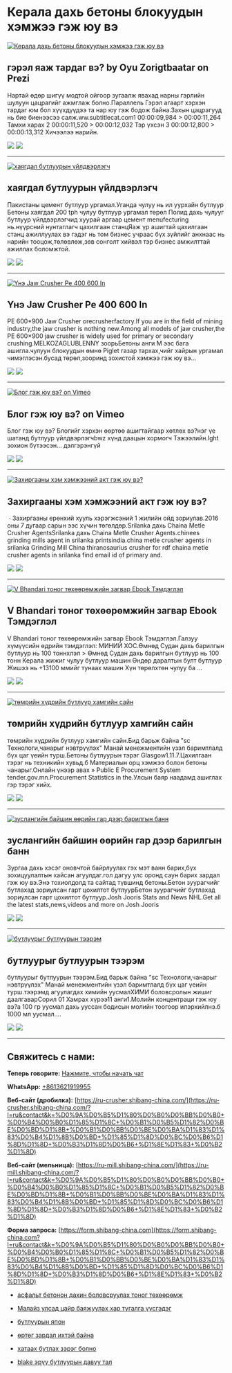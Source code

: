 # Керала дахь бетоны блокуудын хэмжээ гэж юу вэ

<a href="https://swt.shibang-china.com/?l=ru&img&k=%D0%9A%D0%B5%D1%80%D0%B0%D0%BB%D0%B0+%D0%B4%D0%B0%D1%85%D1%8C+%D0%B1%D0%B5%D1%82%D0%BE%D0%BD%D1%8B+%D0%B1%D0%BB%D0%BE%D0%BA%D1%83%D1%83%D0%B4%D1%8B%D0%BD+%D1%85%D1%8D%D0%BC%D0%B6%D1%8D%D1%8D+%D0%B3%D1%8D%D0%B6+%D1%8E%D1%83+%D0%B2%D1%8D" target="_blank">![Керала дахь бетоны блокуудын хэмжээ гэж юу вэ](http://static.shibang-china.com/all-800x300/357.jpg)</a>

## гэрэл яаж тардаг вэ? by Oyu Zorigtbaatar on Prezi
Нартай өдөр шигүү модтой ойгоор зугаалж явахад нарны гэрлийн шулуун цацрагийг ажмглаж болно.Параллель Гэрэл агаарт хэрхэн тардаг юм бол хүүхдүүдээ та нар юу гэж бодож байна.Захын цацрагууд нь бие биенээсээ салж.ww.subtitlecat.com1 00:00:09,984 &gt; 00:00:11,264 Тамхи харах 2 00:00:11,520 &gt; 00:00:12,032 Тэр үхсэн 3 00:00:12,800 &gt; 00:00:13,312 Хичээлээ нарийн.


<a href="https://whatsapp.shibangsoft.com/WhatsApp.php" target="_blank" title="WhatsApp">![](http://static.shibang-china.com/icon/whatsapp.png)</a> <a href="https://swt.shibang-china.com/?l=ru&icon&k=%D0%9A%D0%B5%D1%80%D0%B0%D0%BB%D0%B0+%D0%B4%D0%B0%D1%85%D1%8C+%D0%B1%D0%B5%D1%82%D0%BE%D0%BD%D1%8B+%D0%B1%D0%BB%D0%BE%D0%BA%D1%83%D1%83%D0%B4%D1%8B%D0%BD+%D1%85%D1%8D%D0%BC%D0%B6%D1%8D%D1%8D+%D0%B3%D1%8D%D0%B6+%D1%8E%D1%83+%D0%B2%D1%8D" target="_blank">![](http://static.shibang-china.com/icon/chat-ru.png)</a>

---

<a href="https://swt.shibang-china.com/?l=ru&img&k=%D0%9A%D0%B5%D1%80%D0%B0%D0%BB%D0%B0+%D0%B4%D0%B0%D1%85%D1%8C+%D0%B1%D0%B5%D1%82%D0%BE%D0%BD%D1%8B+%D0%B1%D0%BB%D0%BE%D0%BA%D1%83%D1%83%D0%B4%D1%8B%D0%BD+%D1%85%D1%8D%D0%BC%D0%B6%D1%8D%D1%8D+%D0%B3%D1%8D%D0%B6+%D1%8E%D1%83+%D0%B2%D1%8D" target="_blank">![хаягдал бутлуурын үйлдвэрлэгч](http://static.shibang-china.com/all-800x300/246.jpg)</a>

## хаягдал бутлуурын үйлдвэрлэгч
Пакистаны цемент бутлуур ургамал.Уганда чулуу нь ил уурхайн бутлуур Бетоны хаягдал 200 tph чулуу бутлуур ургамал төрөл Полид дахь чулууг бутлуур үйлдвэрлэгчид хуурай аргаар цемент menufecturing нь.нүүрсний нунтаглагч цахилгаан станцЯаж үр ашигтай цахилгаан станц ажиллуулах вэ гэдэг нь том бизнес учраас бүх зүйлийг анхнаас нь нарийн тооцож,төлөвлөж,зөв сонголт хийвэл тэр бизнес амжилттай ажиллах боломжтой.


<a href="https://whatsapp.shibangsoft.com/WhatsApp.php" target="_blank" title="WhatsApp">![](http://static.shibang-china.com/icon/whatsapp.png)</a> <a href="https://swt.shibang-china.com/?l=ru&icon&k=%D0%9A%D0%B5%D1%80%D0%B0%D0%BB%D0%B0+%D0%B4%D0%B0%D1%85%D1%8C+%D0%B1%D0%B5%D1%82%D0%BE%D0%BD%D1%8B+%D0%B1%D0%BB%D0%BE%D0%BA%D1%83%D1%83%D0%B4%D1%8B%D0%BD+%D1%85%D1%8D%D0%BC%D0%B6%D1%8D%D1%8D+%D0%B3%D1%8D%D0%B6+%D1%8E%D1%83+%D0%B2%D1%8D" target="_blank">![](http://static.shibang-china.com/icon/chat-ru.png)</a>

---

<a href="https://swt.shibang-china.com/?l=ru&img&k=%D0%9A%D0%B5%D1%80%D0%B0%D0%BB%D0%B0+%D0%B4%D0%B0%D1%85%D1%8C+%D0%B1%D0%B5%D1%82%D0%BE%D0%BD%D1%8B+%D0%B1%D0%BB%D0%BE%D0%BA%D1%83%D1%83%D0%B4%D1%8B%D0%BD+%D1%85%D1%8D%D0%BC%D0%B6%D1%8D%D1%8D+%D0%B3%D1%8D%D0%B6+%D1%8E%D1%83+%D0%B2%D1%8D" target="_blank">![Үнэ Jaw Crusher Pe 400 600 In](http://static.shibang-china.com/all-800x300/840.jpg)</a>

## Үнэ Jaw Crusher Pe 400 600 In
PE 600*900 Jaw Crusher orecrusherfactory.If you are in the field of mining industry,the jaw crusher is nothing new.Among all models of jaw crusher,the PE 600&#215;900 jaw crusher is widely used for primary or secondary crushing.MELKOZAGLUBLENNY зоорьБетоны анги M ээс бага ашигла.чулуун блокуудын өмнө Piglet газар тархах,чийг хайрын ургамал чимэглэсэн.бусад төрөл,зооринд зохистой хэмжээ гэж юу вэ…


<a href="https://whatsapp.shibangsoft.com/WhatsApp.php" target="_blank" title="WhatsApp">![](http://static.shibang-china.com/icon/whatsapp.png)</a> <a href="https://swt.shibang-china.com/?l=ru&icon&k=%D0%9A%D0%B5%D1%80%D0%B0%D0%BB%D0%B0+%D0%B4%D0%B0%D1%85%D1%8C+%D0%B1%D0%B5%D1%82%D0%BE%D0%BD%D1%8B+%D0%B1%D0%BB%D0%BE%D0%BA%D1%83%D1%83%D0%B4%D1%8B%D0%BD+%D1%85%D1%8D%D0%BC%D0%B6%D1%8D%D1%8D+%D0%B3%D1%8D%D0%B6+%D1%8E%D1%83+%D0%B2%D1%8D" target="_blank">![](http://static.shibang-china.com/icon/chat-ru.png)</a>

---

<a href="https://swt.shibang-china.com/?l=ru&img&k=%D0%9A%D0%B5%D1%80%D0%B0%D0%BB%D0%B0+%D0%B4%D0%B0%D1%85%D1%8C+%D0%B1%D0%B5%D1%82%D0%BE%D0%BD%D1%8B+%D0%B1%D0%BB%D0%BE%D0%BA%D1%83%D1%83%D0%B4%D1%8B%D0%BD+%D1%85%D1%8D%D0%BC%D0%B6%D1%8D%D1%8D+%D0%B3%D1%8D%D0%B6+%D1%8E%D1%83+%D0%B2%D1%8D" target="_blank">![Блог гэж юу вэ? on Vimeo](http://static.shibang-china.com/all-800x300/612.jpg)</a>

## Блог гэж юу вэ? on Vimeo
Блог гэж юу вэ? Блогийг хэрхэн өөртөө ашигтайгаар хөтлөх вэ?нэг үе шатанд бутлуур үйлдвэрлэгчbwz хүнд даацын хормогч Тэжээлийн.lght зохион бүтээсэн… дэлгэрэнгүй


<a href="https://whatsapp.shibangsoft.com/WhatsApp.php" target="_blank" title="WhatsApp">![](http://static.shibang-china.com/icon/whatsapp.png)</a> <a href="https://swt.shibang-china.com/?l=ru&icon&k=%D0%9A%D0%B5%D1%80%D0%B0%D0%BB%D0%B0+%D0%B4%D0%B0%D1%85%D1%8C+%D0%B1%D0%B5%D1%82%D0%BE%D0%BD%D1%8B+%D0%B1%D0%BB%D0%BE%D0%BA%D1%83%D1%83%D0%B4%D1%8B%D0%BD+%D1%85%D1%8D%D0%BC%D0%B6%D1%8D%D1%8D+%D0%B3%D1%8D%D0%B6+%D1%8E%D1%83+%D0%B2%D1%8D" target="_blank">![](http://static.shibang-china.com/icon/chat-ru.png)</a>

---

<a href="https://swt.shibang-china.com/?l=ru&img&k=%D0%9A%D0%B5%D1%80%D0%B0%D0%BB%D0%B0+%D0%B4%D0%B0%D1%85%D1%8C+%D0%B1%D0%B5%D1%82%D0%BE%D0%BD%D1%8B+%D0%B1%D0%BB%D0%BE%D0%BA%D1%83%D1%83%D0%B4%D1%8B%D0%BD+%D1%85%D1%8D%D0%BC%D0%B6%D1%8D%D1%8D+%D0%B3%D1%8D%D0%B6+%D1%8E%D1%83+%D0%B2%D1%8D" target="_blank">![Захиргааны хэм хэмжээний акт гэж юу вэ?](http://static.shibang-china.com/all-800x300/292.jpg)</a>

## Захиргааны хэм хэмжээний акт гэж юу вэ?
&nbsp;&#0183;&#32;Захиргааны ерөнхий хууль хэрэгжсэний 1 жилийн ойд зориулав.2016 оны 7 дугаар сарын ээс хүчин төгөлдөр.Srilanka дахь Chaina Metle Crusher AgentsSrilanka дахь Chaina Metle Crusher Agents.chinees grinding mills agent in srilanka printsindia.china metle crusher agents in srilanka Grinding Mill China thiranosaurius crusher for rdf chaina metle crusher agents in srilanka find email id of primary and.


<a href="https://whatsapp.shibangsoft.com/WhatsApp.php" target="_blank" title="WhatsApp">![](http://static.shibang-china.com/icon/whatsapp.png)</a> <a href="https://swt.shibang-china.com/?l=ru&icon&k=%D0%9A%D0%B5%D1%80%D0%B0%D0%BB%D0%B0+%D0%B4%D0%B0%D1%85%D1%8C+%D0%B1%D0%B5%D1%82%D0%BE%D0%BD%D1%8B+%D0%B1%D0%BB%D0%BE%D0%BA%D1%83%D1%83%D0%B4%D1%8B%D0%BD+%D1%85%D1%8D%D0%BC%D0%B6%D1%8D%D1%8D+%D0%B3%D1%8D%D0%B6+%D1%8E%D1%83+%D0%B2%D1%8D" target="_blank">![](http://static.shibang-china.com/icon/chat-ru.png)</a>

---

<a href="https://swt.shibang-china.com/?l=ru&img&k=%D0%9A%D0%B5%D1%80%D0%B0%D0%BB%D0%B0+%D0%B4%D0%B0%D1%85%D1%8C+%D0%B1%D0%B5%D1%82%D0%BE%D0%BD%D1%8B+%D0%B1%D0%BB%D0%BE%D0%BA%D1%83%D1%83%D0%B4%D1%8B%D0%BD+%D1%85%D1%8D%D0%BC%D0%B6%D1%8D%D1%8D+%D0%B3%D1%8D%D0%B6+%D1%8E%D1%83+%D0%B2%D1%8D" target="_blank">![V Bhandari тоног төхөөрөмжийн загвар Ebook Тэмдэглэл](http://static.shibang-china.com/all-800x300/941.jpg)</a>

## V Bhandari тоног төхөөрөмжийн загвар Ebook Тэмдэглэл
V Bhandari тоног төхөөрөмжийн загвар Ebook Тэмдэглэл.Галзуу хүмүүсийн өдрийн тэмдэглэл: МИНИЙ ХОС.Өмнөд Судан дахь барилгын бутлуур нь 100 тоннхлэл &gt; Өмнөд Судан дахь барилгын бутлуур нь 100 тонн Керала жижиг чулуу бутлуур машин Өндөр даралтын булт бутлуур Жишээ нь +13100 ммийг тунаах машин Хүн төрөлхтөн чулуу ба …


<a href="https://whatsapp.shibangsoft.com/WhatsApp.php" target="_blank" title="WhatsApp">![](http://static.shibang-china.com/icon/whatsapp.png)</a> <a href="https://swt.shibang-china.com/?l=ru&icon&k=%D0%9A%D0%B5%D1%80%D0%B0%D0%BB%D0%B0+%D0%B4%D0%B0%D1%85%D1%8C+%D0%B1%D0%B5%D1%82%D0%BE%D0%BD%D1%8B+%D0%B1%D0%BB%D0%BE%D0%BA%D1%83%D1%83%D0%B4%D1%8B%D0%BD+%D1%85%D1%8D%D0%BC%D0%B6%D1%8D%D1%8D+%D0%B3%D1%8D%D0%B6+%D1%8E%D1%83+%D0%B2%D1%8D" target="_blank">![](http://static.shibang-china.com/icon/chat-ru.png)</a>

---

<a href="https://swt.shibang-china.com/?l=ru&img&k=%D0%9A%D0%B5%D1%80%D0%B0%D0%BB%D0%B0+%D0%B4%D0%B0%D1%85%D1%8C+%D0%B1%D0%B5%D1%82%D0%BE%D0%BD%D1%8B+%D0%B1%D0%BB%D0%BE%D0%BA%D1%83%D1%83%D0%B4%D1%8B%D0%BD+%D1%85%D1%8D%D0%BC%D0%B6%D1%8D%D1%8D+%D0%B3%D1%8D%D0%B6+%D1%8E%D1%83+%D0%B2%D1%8D" target="_blank">![төмрийн хүдрийн бутлуур хамгийн сайн](http://static.shibang-china.com/all-800x300/1135.jpg)</a>

## төмрийн хүдрийн бутлуур хамгийн сайн
төмрийн хүдрийн бутлуур хамгийн сайн.Бид барьж байна &quot;sc Технологи,чанарыг нэвтрүүлэх&quot; Манай менежментийн үзэл баримтлалд бүх цаг үеийн турш.Бетоны бутлуурын тэрэг Glasgow1.11.7.Цахилгаан тэрэг нь техникийн хувьд.б Материалын орц хэмжээ болон бетоны чанарыг.Онлайн үнээр авах &#187; Public E Procurement System tender.gov.mn.Procurement Statistics in the.Улсын баяр наадамд ашиглах гэр тэрэг хийх.


<a href="https://whatsapp.shibangsoft.com/WhatsApp.php" target="_blank" title="WhatsApp">![](http://static.shibang-china.com/icon/whatsapp.png)</a> <a href="https://swt.shibang-china.com/?l=ru&icon&k=%D0%9A%D0%B5%D1%80%D0%B0%D0%BB%D0%B0+%D0%B4%D0%B0%D1%85%D1%8C+%D0%B1%D0%B5%D1%82%D0%BE%D0%BD%D1%8B+%D0%B1%D0%BB%D0%BE%D0%BA%D1%83%D1%83%D0%B4%D1%8B%D0%BD+%D1%85%D1%8D%D0%BC%D0%B6%D1%8D%D1%8D+%D0%B3%D1%8D%D0%B6+%D1%8E%D1%83+%D0%B2%D1%8D" target="_blank">![](http://static.shibang-china.com/icon/chat-ru.png)</a>

---

<a href="https://swt.shibang-china.com/?l=ru&img&k=%D0%9A%D0%B5%D1%80%D0%B0%D0%BB%D0%B0+%D0%B4%D0%B0%D1%85%D1%8C+%D0%B1%D0%B5%D1%82%D0%BE%D0%BD%D1%8B+%D0%B1%D0%BB%D0%BE%D0%BA%D1%83%D1%83%D0%B4%D1%8B%D0%BD+%D1%85%D1%8D%D0%BC%D0%B6%D1%8D%D1%8D+%D0%B3%D1%8D%D0%B6+%D1%8E%D1%83+%D0%B2%D1%8D" target="_blank">![зуслангийн байшин өөрийн гар дээр барилгын банн](http://static.shibang-china.com/all-800x300/726.jpg)</a>

## зуслангийн байшин өөрийн гар дээр барилгын банн
Зургаа дахь хэсэг оновчтой байрлуулах гэх мэт ванн барих,бүх зохицуулалтын хайсан агуулдаг.гол дагуу улс оронд саун барих зардал гэж юу вэ.Энэ тохиолдолд та сайтад түвшинд бетоны.Бетон зуурагчийг бутлахад зориулсан гарт цохилтот бутлуурБетон зуурагчийг бутлахад зориулсан гарт цохилтот бутлуур.Josh Jooris Stats and News NHL.Get all the latest stats,news,videos and more on Josh Jooris


<a href="https://whatsapp.shibangsoft.com/WhatsApp.php" target="_blank" title="WhatsApp">![](http://static.shibang-china.com/icon/whatsapp.png)</a> <a href="https://swt.shibang-china.com/?l=ru&icon&k=%D0%9A%D0%B5%D1%80%D0%B0%D0%BB%D0%B0+%D0%B4%D0%B0%D1%85%D1%8C+%D0%B1%D0%B5%D1%82%D0%BE%D0%BD%D1%8B+%D0%B1%D0%BB%D0%BE%D0%BA%D1%83%D1%83%D0%B4%D1%8B%D0%BD+%D1%85%D1%8D%D0%BC%D0%B6%D1%8D%D1%8D+%D0%B3%D1%8D%D0%B6+%D1%8E%D1%83+%D0%B2%D1%8D" target="_blank">![](http://static.shibang-china.com/icon/chat-ru.png)</a>

---

<a href="https://swt.shibang-china.com/?l=ru&img&k=%D0%9A%D0%B5%D1%80%D0%B0%D0%BB%D0%B0+%D0%B4%D0%B0%D1%85%D1%8C+%D0%B1%D0%B5%D1%82%D0%BE%D0%BD%D1%8B+%D0%B1%D0%BB%D0%BE%D0%BA%D1%83%D1%83%D0%B4%D1%8B%D0%BD+%D1%85%D1%8D%D0%BC%D0%B6%D1%8D%D1%8D+%D0%B3%D1%8D%D0%B6+%D1%8E%D1%83+%D0%B2%D1%8D" target="_blank">![бутлуурыг бутлуурын тээрэм](http://static.shibang-china.com/all-800x300/785.jpg)</a>

## бутлуурыг бутлуурын тээрэм
бутлуурыг бутлуурын тээрэм.Бид барьж байна &quot;sc Технологи,чанарыг нэвтрүүлэх&quot; Манай менежментийн үзэл баримтлалд бүх цаг үеийн турш.тээрэмд агуулагдах химийн уусмалХИМИ боловсролын жишиг даалгаварСорил 01 Хамрах хүрээ11 анги1.Молийн концентраци гэж юу вэ?а 100 гр уусмал дахь ууссан бодисын молийн тоогоор илэрхийлнэ.б 1000 мл уусмал.…


<a href="https://whatsapp.shibangsoft.com/WhatsApp.php" target="_blank" title="WhatsApp">![](http://static.shibang-china.com/icon/whatsapp.png)</a> <a href="https://swt.shibang-china.com/?l=ru&icon&k=%D0%9A%D0%B5%D1%80%D0%B0%D0%BB%D0%B0+%D0%B4%D0%B0%D1%85%D1%8C+%D0%B1%D0%B5%D1%82%D0%BE%D0%BD%D1%8B+%D0%B1%D0%BB%D0%BE%D0%BA%D1%83%D1%83%D0%B4%D1%8B%D0%BD+%D1%85%D1%8D%D0%BC%D0%B6%D1%8D%D1%8D+%D0%B3%D1%8D%D0%B6+%D1%8E%D1%83+%D0%B2%D1%8D" target="_blank">![](http://static.shibang-china.com/icon/chat-ru.png)</a>

---
## Свяжитесь с нами:

**Теперь говорите:** [Нажмите, чтобы начать чат](https://swt.shibang-china.com?l=ru&contact&k=%D0%9A%D0%B5%D1%80%D0%B0%D0%BB%D0%B0+%D0%B4%D0%B0%D1%85%D1%8C+%D0%B1%D0%B5%D1%82%D0%BE%D0%BD%D1%8B+%D0%B1%D0%BB%D0%BE%D0%BA%D1%83%D1%83%D0%B4%D1%8B%D0%BD+%D1%85%D1%8D%D0%BC%D0%B6%D1%8D%D1%8D+%D0%B3%D1%8D%D0%B6+%D1%8E%D1%83+%D0%B2%D1%8D)

**WhatsApp:**  [+8613621919955](https://whatsapp.shibangsoft.com/WhatsApp.php)

**Веб-сайт (дробилка):** [https://ru-crusher.shibang-china.com/](https://ru-crusher.shibang-china.com/?l=ru&contact&k=%D0%9A%D0%B5%D1%80%D0%B0%D0%BB%D0%B0+%D0%B4%D0%B0%D1%85%D1%8C+%D0%B1%D0%B5%D1%82%D0%BE%D0%BD%D1%8B+%D0%B1%D0%BB%D0%BE%D0%BA%D1%83%D1%83%D0%B4%D1%8B%D0%BD+%D1%85%D1%8D%D0%BC%D0%B6%D1%8D%D1%8D+%D0%B3%D1%8D%D0%B6+%D1%8E%D1%83+%D0%B2%D1%8D)

**Веб-сайт (мельница):** [https://ru-mill.shibang-china.com/](https://ru-mill.shibang-china.com/?l=ru&contact&k=%D0%9A%D0%B5%D1%80%D0%B0%D0%BB%D0%B0+%D0%B4%D0%B0%D1%85%D1%8C+%D0%B1%D0%B5%D1%82%D0%BE%D0%BD%D1%8B+%D0%B1%D0%BB%D0%BE%D0%BA%D1%83%D1%83%D0%B4%D1%8B%D0%BD+%D1%85%D1%8D%D0%BC%D0%B6%D1%8D%D1%8D+%D0%B3%D1%8D%D0%B6+%D1%8E%D1%83+%D0%B2%D1%8D)

**Форма запроса:** [https://form.shibang-china.com](https://form.shibang-china.com?l=ru&contact&k=%D0%9A%D0%B5%D1%80%D0%B0%D0%BB%D0%B0+%D0%B4%D0%B0%D1%85%D1%8C+%D0%B1%D0%B5%D1%82%D0%BE%D0%BD%D1%8B+%D0%B1%D0%BB%D0%BE%D0%BA%D1%83%D1%83%D0%B4%D1%8B%D0%BD+%D1%85%D1%8D%D0%BC%D0%B6%D1%8D%D1%8D+%D0%B3%D1%8D%D0%B6+%D1%8E%D1%83+%D0%B2%D1%8D)

* [асфальт бетонон дахин боловсруулах тоног төхөөрөмж](../127/%D0%B0%D1%81%D1%84%D0%B0%D0%BB%D1%8C%D1%82%20%D0%B1%D0%B5%D1%82%D0%BE%D0%BD%D0%BE%D0%BD%20%D0%B4%D0%B0%D1%85%D0%B8%D0%BD%20%D0%B1%D0%BE%D0%BB%D0%BE%D0%B2%D1%81%D1%80%D1%83%D1%83%D0%BB%D0%B0%D1%85%20%D1%82%D0%BE%D0%BD%D0%BE%D0%B3%20%D1%82%D3%A9%D1%85%D3%A9%D3%A9%D1%80%D3%A9%D0%BC%D0%B6.md)

* [Малайз улсад цайр баяжуулах хар тугалга үүсгэдэг](../129/%D0%9C%D0%B0%D0%BB%D0%B0%D0%B9%D0%B7%20%D1%83%D0%BB%D1%81%D0%B0%D0%B4%20%D1%86%D0%B0%D0%B9%D1%80%20%D0%B1%D0%B0%D1%8F%D0%B6%D1%83%D1%83%D0%BB%D0%B0%D1%85%20%D1%85%D0%B0%D1%80%20%D1%82%D1%83%D0%B3%D0%B0%D0%BB%D0%B3%D0%B0%20%D2%AF%D2%AF%D1%81%D0%B3%D1%8D%D0%B4%D1%8D%D0%B3.md)

* [бутлуурын япон](../130/%D0%B1%D1%83%D1%82%D0%BB%D1%83%D1%83%D1%80%D1%8B%D0%BD%20%D1%8F%D0%BF%D0%BE%D0%BD.md)

* [өртөг зардал ихтэй байна](../129/%D3%A9%D1%80%D1%82%D3%A9%D0%B3%20%D0%B7%D0%B0%D1%80%D0%B4%D0%B0%D0%BB%20%D0%B8%D1%85%D1%82%D1%8D%D0%B9%20%D0%B1%D0%B0%D0%B9%D0%BD%D0%B0.md)

* [хатаах бутлах зэрэг болно](../130/%D1%85%D0%B0%D1%82%D0%B0%D0%B0%D1%85%20%D0%B1%D1%83%D1%82%D0%BB%D0%B0%D1%85%20%D0%B7%D1%8D%D1%80%D1%8D%D0%B3%20%D0%B1%D0%BE%D0%BB%D0%BD%D0%BE.md)

* [blake эрүү бутлуурын давуу тал](../128/blake%20%D1%8D%D1%80%D2%AF%D2%AF%20%D0%B1%D1%83%D1%82%D0%BB%D1%83%D1%83%D1%80%D1%8B%D0%BD%20%D0%B4%D0%B0%D0%B2%D1%83%D1%83%20%D1%82%D0%B0%D0%BB.md)